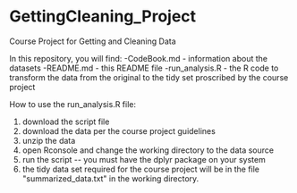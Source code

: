 GettingCleaning_Project
=======================

Course Project for Getting and Cleaning Data

In this repository, you will find:
-CodeBook.md - information about the datasets
-README.md - this README file
-run_analysis.R - the R code to transform the data from the original to the tidy set proscribed by the course project


How to use the run_analysis.R file:

1. download the script file
2. download the data per the course project guidelines
3. unzip the data
4. open Rconsole and change the working directory to the data source
5. run the script -- you must have the dplyr package on your system
6. the tidy data set required for the course project will be in the file "summarized_data.txt" in the
working directory.
